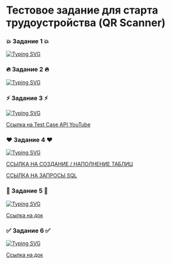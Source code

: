 # Тестовое задание для старта трудоустройства (QR Scanner)

### 💥 Задание 1 💥
[![Typing SVG](https://readme-typing-svg.demolab.com?font=Fira+Code&pause=1000&color=F7153A&random=false&width=435&lines=QR+Scanner)](https://git.io/typing-svg)


### 🔥 Задание 2 🔥
[![Typing SVG](https://readme-typing-svg.demolab.com?font=Fira+Code&pause=1000&color=F74E22&random=false&width=435&lines=API+YouTube)](https://git.io/typing-svg)


### ⚡ Задание 3 ⚡
[![Typing SVG](https://readme-typing-svg.demolab.com?font=Fira+Code&pause=1000&color=F731D5&random=false&width=435&lines=API+Test+Case+YouTube)](https://git.io/typing-svg)

<a href="https://docs.google.com/document/d/1Oa5PEubZB3UNO5004S6d_JSKX8a8Rq7bB8Oryh0FnTY/edit?usp=sharing">Ссылка на Test Case API YouTube </a>

### ❤ Задание 4 ❤
[![Typing SVG](https://readme-typing-svg.demolab.com?font=Fira+Code&pause=1000&color=1DF76E&random=false&width=435&lines=%D0%9C%D0%BE%D0%B9+%D0%BB%D1%8E%D0%B1%D0%B8%D0%BC%D1%8B%D0%B9+SQL)](https://git.io/typing-svg)

<a href="https://docs.google.com/document/d/1B0ZKl0Zzr4Lxdjr6TxxCsrvKo8Kd3dcZVfTvAfiCWew/edit?usp=sharing">ССЫЛКА НА СОЗДАНИЕ / НАПОЛНЕНИЕ ТАБЛИЦ</a>

<a href="https://docs.google.com/document/d/1tyMIFnY8j1sKYBq2gToWW78j92kFtpj8vRhNcfGgyoQ/edit?usp=sharing">ССЫЛКА НА ЗАПРОСЫ SQL</a>

### 📜 Задание 5 📜
[![Typing SVG](https://readme-typing-svg.demolab.com?font=Fira+Code&pause=1000&color=1523F7&random=false&width=435&lines=%D0%A2%D0%B0%D0%B1%D0%BB%D0%B8%D1%86%D0%B0+%D0%BF%D1%80%D0%B8%D0%BD%D1%8F%D1%82%D0%B8%D1%8F+%D1%80%D0%B5%D1%88%D0%B5%D0%BD%D0%B8%D0%B9)](https://git.io/typing-svg)

<a href="https://docs.google.com/spreadsheets/d/1qSk80iYWdIXL0wnwlY_4U8FNpKgMwxGU3ZDJ7wnOCII/edit?usp=sharing">Ссылка на док</a>

### ✅ Задание 6 ✅
[![Typing SVG](https://readme-typing-svg.demolab.com?font=Fira+Code&pause=1000&color=F11DF7&random=false&width=435&lines=%D0%9E%D1%82%D0%B2%D0%B5%D1%82%D1%8B+%D0%BD%D0%B0+%D0%B2%D0%BE%D0%BF%D1%80%D0%BE%D1%81%D1%8B)](https://git.io/typing-svg)

<a href="https://docs.google.com/document/d/1b_pyrn35F3rZn06mOmY8bg5IhVCYeZzr82tVvqkwm7s/edit?usp=sharing">Ссылка на док</a>
